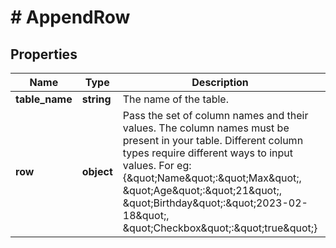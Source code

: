 # # AppendRow

## Properties

Name | Type | Description | Notes
------------ | ------------- | ------------- | -------------
**table_name** | **string** | The name of the table. |
**row** | **object** | Pass the set of column names and their values. The column names must be present in your table. Different column types require different ways to input values. For eg: {\&quot;Name\&quot;:\&quot;Max\&quot;, \&quot;Age\&quot;:\&quot;21\&quot;, \&quot;Birthday\&quot;:\&quot;2023-02-18\&quot;, \&quot;Checkbox\&quot;:\&quot;true\&quot;} |

